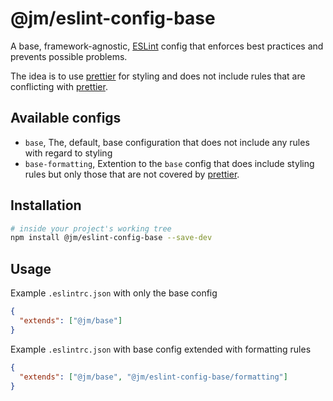 # @jm/eslint-config-base

A base, framework-agnostic, [ESLint](http://eslint.org/) config that enforces
best practices and prevents possible problems.

The idea is to use [prettier](https://prettier.io) for styling and does not include
rules that are conflicting with [prettier](https://prettier.io).

## Available configs

- `base`, The, default, base configuration that does not include any rules with regard to styling
- `base-formatting`, Extention to the `base` config that does include styling rules but only those that are not covered by [prettier](https://prettier.io).

## Installation

```sh
# inside your project's working tree
npm install @jm/eslint-config-base --save-dev
```

## Usage

Example `.eslintrc.json` with only the base config

```json
{
  "extends": ["@jm/base"]
}
```

Example `.eslintrc.json` with base config extended with formatting rules

```json
{
  "extends": ["@jm/base", "@jm/eslint-config-base/formatting"]
}
```
